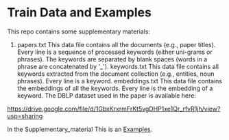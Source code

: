 # Train Data and Examples


This repo contains some supplementary materials:

1. papers.txt
This data file contains all the documents (e.g., paper titles).
Every line is a sequence of processed keywords (either uni-grams or phrases).
The keywords are separated by blank spaces (words in a phrase are concatenated by '_').
keywords.txt
This data file contains all keywords extracted from the document collection (e.g., entities, noun phrases).
Every line is a keyword.
embeddings.txt
This data file contains the embeddings of all the keywords.
Every line is the embedding of a keyword.
The DBLP dataset used in the paper is available here:

https://drive.google.com/file/d/1GbxKrxrmFrKt5vgDHP1xe1Qr_rfvR1jh/view?usp=sharing

In the Supplementary_material
This is an [Examples](https://github.com/swJiang/sub-line/tree/master/Supplementary_material/Examples.pdf "With a Title"). 



